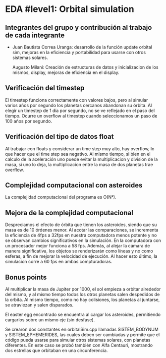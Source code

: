 # EDA #level1: Orbital simulation

## Integrantes del grupo y contribución al trabajo de cada integrante

* [Nombre]: [contribución]

    Juan Bautista Correa Uranga: desarrollo de la función update orbital sim, mejoras en la eficiencia y portabilidad para usarse con otros sistemas solares.

    Augusto Milani: Creación de estructuras de datos y inicializacion de los mismos, display, mejoras de eficiencia en el display.


## Verificación del timestep

El timestep funciona correctamente con valores bajos, pero al simular varios años por segundo los planetas cercanos abandonan su órbita. Al elegir un timestep de 1 día por segundo, no se ve reflejado en el paso del tiempo.
Ocurre un overflow al timestep cuando seleccionamos un paso de 100 años por segundo.

## Verificación del tipo de datos float

Al trabajar con floats y considerar un time step muy alto, hay overflow, lo que hacer que el time step sea negativo. Al mismo tiempo, si bien en el calculo de la aceleración uno puede evitar la multiplicacion y division de la masa, si uno lo deja, la multiplicacion entre la masa de dos planetas trae overflow.

## Complejidad computacional con asteroides

La complejidad computacional del programa es O(N²).

## Mejora de la complejidad computacional

Despreciamos el efecto de órbita que tienen los asteroides, siendo que su masa es de 10 órdenes menor. Al acotar las comparaciones, se incrementa la eficiencia de 4fps a 32fps en nuestra computadora menos potente y no se observan cambios significativos en la simulación. En la computadora con un procesador mejor funciona a 58 fps.
Además, al alejar la cámara de manera significativa, los objetos se renderizarán como líneas y no como esferas, a fin de mejorar la velocidad de ejecución. Al hacer esto último, la simulacion corre a 60 fps en ambas compturadoras.

## Bonus points
Al multiplicar la masa de Jupiter por 1000, el sol empieza a orbitar alrededor del mismo, y al mismo tiempo todos los otros planetas salen despedidos de la orbita. Al mismo tiempo, como no hay colisiones, los planetas al juntarse, se atraviezan y salen disparados.

El easter egg encontrado se encuentra al cargar los asteroides, permitiendo cargarlos sobre un mismo eje (sin desfase).

Se crearon dos constantes en orbitalSim.cpp llamadas SISTEM_BODYNUM y SISTEM_EPHEMERIDES, las cuales deben ser cambiadas y permite que el código pueda usarse para simular otros sistemas solares, con planetas diferentes. En este caso se probó también con Alfa Centauri, mostrando dos estrellas que orbitaban en una circunferencia.